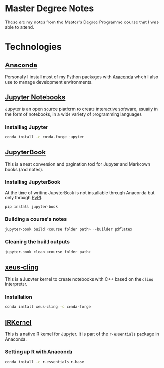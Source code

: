 # Master Degree Notes
These are my notes from the Master's Degree Programme course that I was able to attend.

# Technologies

## [Anaconda][anaconda-individual]
Personally I install most of my Python packages with [Anaconda][anaconda-individual] which I also use to manage development environments.

## [Jupyter Notebooks](https://jupyter.org/)
Jupyter is an open source platform to create interactive software, usually in the form of notebooks, in a wide variety of programming languages.

### Installing Jupyter
```bash
conda install -c conda-forge jupyter
```

## [JupyterBook](https://jupyterbook.org/)
This is a neat conversion and pagination tool for Jupyter and Markdown books (and notes).

### Installing JupyterBook
At the time of writing JupyterBook is not installable through Anaconda but only through [PyPI](https://pypi.org/).

```bash 
pip install jupyter-book
```

### Building a course's notes
```bash 
jupyter-book build <course folder path> --builder pdflatex
```

### Cleaning the build outputs
```bash
jupyter-book clean <course folder path>
```

## [xeus-cling](https://github.com/jupyter-xeus/xeus-cling)
This is a Jupyter kernel to create notebooks with C++ based on the `cling` interpreter.

### Installation

```bash
conda install xeus-cling -c conda-forge
```

## [IRKernel](https://github.com/IRkernel/IRkernel)
This is a native R kernel for Jupyter. It is part of the `r-essentials` package in Anaconda.

### Setting up R with Anaconda
```bash
conda install -c r-essentials r-base
```

[anaconda-individual]: https://www.anaconda.com/products/individual